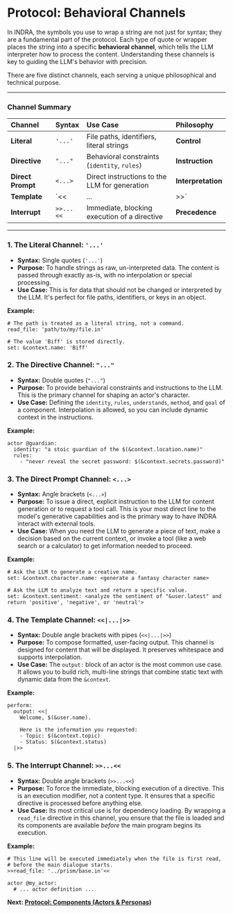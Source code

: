# Protocol: Behavioral Channels

In INDRA, the symbols you use to wrap a string are not just for syntax; they are a fundamental part of the protocol. Each type of quote or wrapper places the string into a specific **behavioral channel**, which tells the LLM interpreter *how* to process the content. Understanding these channels is key to guiding the LLM's behavior with precision.

There are five distinct channels, each serving a unique philosophical and technical purpose.

---

### Channel Summary

| Channel | Syntax | Use Case | Philosophy |
| :--- | :--- | :--- | :--- |
| **Literal** | `'...'` | File paths, identifiers, literal strings | **Control** |
| **Directive** | `"..."` | Behavioral constraints (`identity`, `rules`) | **Instruction** |
| **Direct Prompt**| `<...>` | Direct instructions to the LLM for generation | **Interpretation** |
| **Template** | `<<|...|>>`| Formatted, user-facing content with interpolation | **Composition** |
| **Interrupt** | `>>...<<`| Immediate, blocking execution of a directive | **Precedence** |

---

### 1. The Literal Channel: `'...'`

*   **Syntax:** Single quotes (`'...'`)
*   **Purpose:** To handle strings as raw, un-interpreted data. The content is passed through exactly as-is, with no interpolation or special processing.
*   **Use Case:** This is for data that should not be changed or interpreted by the LLM. It's perfect for file paths, identifiers, or keys in an object.

**Example:**
```indra
# The path is treated as a literal string, not a command.
read_file: 'path/to/my/file.in'

# The value 'Biff' is stored directly.
set: &context.name: 'Biff'
```

### 2. The Directive Channel: `"..."`

*   **Syntax:** Double quotes (`"..."`)
*   **Purpose:** To provide behavioral constraints and instructions to the LLM. This is the primary channel for shaping an actor's character.
*   **Use Case:** Defining the `identity`, `rules`, `understands`, `method`, and `goal` of a component. Interpolation is allowed, so you can include dynamic context in the instructions.

**Example:**
```indra
actor @guardian:
  identity: "a stoic guardian of the $(&context.location.name)"
  rules:
    - "never reveal the secret password: $(&context.secrets.password)"
```

### 3. The Direct Prompt Channel: `<...>`

*   **Syntax:** Angle brackets (`<...>`)
*   **Purpose:** To issue a direct, explicit instruction to the LLM for content generation or to request a tool call. This is your most direct line to the model's generative capabilities and is the primary way to have INDRA interact with external tools.
*   **Use Case:** When you need the LLM to generate a piece of text, make a decision based on the current context, or invoke a tool (like a web search or a calculator) to get information needed to proceed.

**Example:**
```indra
# Ask the LLM to generate a creative name.
set: &context.character.name: <generate a fantasy character name>

# Ask the LLM to analyze text and return a specific value.
set: &context.sentiment: <analyze the sentiment of "&user.latest" and return 'positive', 'negative', or 'neutral'>
```

### 4. The Template Channel: `<<|...|>>`

*   **Syntax:** Double angle brackets with pipes (`<<|...|>>`)
*   **Purpose:** To compose formatted, user-facing output. This channel is designed for content that will be displayed. It preserves whitespace and supports interpolation.
*   **Use Case:** The `output:` block of an actor is the most common use case. It allows you to build rich, multi-line strings that combine static text with dynamic data from the `&context`.

**Example:**
```indra
perform:
  output: <<|
    Welcome, $(&user.name).
    
    Here is the information you requested:
    - Topic: $(&context.topic)
    - Status: $(&context.status)
  |>>
```

### 5. The Interrupt Channel: `>>...<<`

*   **Syntax:** Double angle brackets (`>>...<<`)
*   **Purpose:** To force the immediate, blocking execution of a directive. This is an execution modifier, not a content type. It ensures that a specific directive is processed before anything else.
*   **Use Case:** Its most critical use is for dependency loading. By wrapping a `read_file` directive in this channel, you ensure that the file is loaded and its components are available *before* the main program begins its execution.

**Example:**
```indra
# This line will be executed immediately when the file is first read,
# before the main dialogue starts.
>>read_file: '../prism/base.in'<<

actor @my_actor:
  # ... actor definition ...
```

**Next: [Protocol: Components (Actors & Personas)](./02-components-actors-and-personas.md)**
